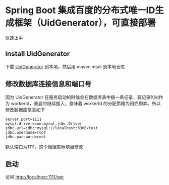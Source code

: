 # Spring Boot 集成百度的分布式唯一ID生成框架（UidGenerator），可直接部署

快速上手

## install UidGenerator

下载 [UidGenerator][1] 到本地，然后用 maven intall 到本地仓库

## 修改数据库连接信息和端口号

因为 UidGenerator 在服务启动的时候会在数据库表中插一条记录，将记录的id作为 workerId，重启时继续插入，意味着 workerId 的分配策略为用完即弃。所以修改数据库信息如下

```
server.port=1111
mysql.driver=com.mysql.jdbc.Driver
jdbc.url=jdbc:mysql://localhost:3306/test
jdbc.username=root
jdbc.password=root
```

默认端口为1111，这个根据实际项目修改

## 启动

访问 [http://localhost:1111/get][2]


  [1]: https://github.com/baidu/uid-generator
  [2]: http://localhost:1111/get